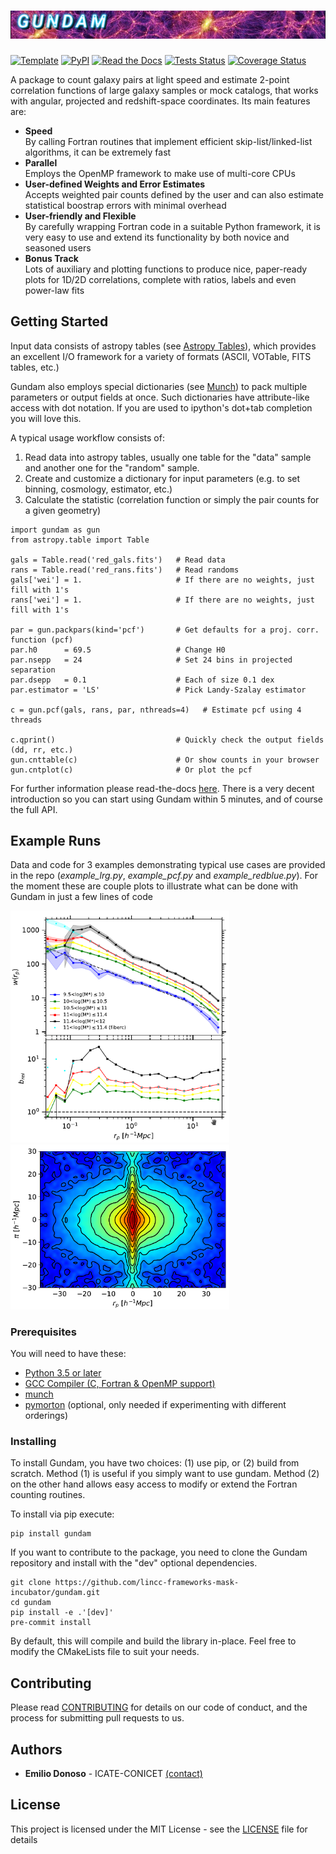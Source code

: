 # <img src="./docs/images/banner.png">

[![Template](<https://img.shields.io/badge/Template-LINCC%20Frameworks%20Python%20Project%20Template-brightgreen>)](<https://lincc-ppt.readthedocs.io/en/latest/>)
[![PyPI](<https://img.shields.io/pypi/v/gundam?color=blue&logo=pypi&logoColor=white>)](<https://pypi.org/project/gundam/>)
[![Read the Docs](<https://img.shields.io/readthedocs/gundam>)](<https://gundam.readthedocs.io/>)
[![Tests Status](https://img.shields.io/github/actions/workflow/status/lincc-frameworks-mask-incubator/gundam/smoke-test.yml)](<https://github.com/lincc-frameworks-mask-incubator/gundam/actions/workflows/smoke-test.yml>)
[![Coverage Status](https://codecov.io/gh/lincc-frameworks-mask-incubator/gundam/branch/main/graph/badge.svg)](<https://codecov.io/gh/lincc-frameworks-mask-incubator/gundam>)

A package to count galaxy pairs at light speed and estimate 2-point correlation functions 
of large galaxy samples or mock catalogs, that works with angular, projected and
redshift-space coordinates. Its main features are:

* **Speed**  
By calling Fortran routines that implement efficient skip-list/linked-list algorithms,
it can be extremely fast  
* **Parallel**  
Employs the OpenMP framework to make use of multi-core CPUs  
* **User-defined Weights and Error Estimates**  
Accepts weighted pair counts defined by the user and can also estimate statistical
boostrap errors with minimal overhead  
* **User-friendly and Flexible**  
By carefully wrapping Fortran code in a suitable Python framework, it is very easy to use and extend its functionality by both novice and seasoned users  
* **Bonus Track**  
Lots of auxiliary and plotting functions to produce nice, paper-ready plots for 
1D/2D correlations, complete with ratios, labels and even power-law fits  

## Getting Started
Input data consists of astropy tables (see [Astropy Tables](http://docs.astropy.org/en/stable/table/)), 
which provides an excellent I/O framework for a variety of formats (ASCII, VOTable, FITS tables, etc.)

Gundam also employs special dictionaries (see [Munch](https://pypi.python.org/pypi/munch))
to pack multiple parameters or output fields at once. Such dictionaries have
attribute-like access with dot notation. If you are used to ipython's dot+tab 
completion you will love this.

A typical usage workflow consists of:
1. Read data into astropy tables, usually one table for the "data" sample and 
another one for the "random" sample.
2. Create and customize a dictionary for input parameters (e.g. to set binning, 
cosmology, estimator, etc.)
3. Calculate the statistic (correlation function or simply the pair counts for a 
given geometry)

```
import gundam as gun
from astropy.table import Table

gals = Table.read('red_gals.fits')   # Read data
rans = Table.read('red_rans.fits')   # Read randoms
gals['wei'] = 1.                     # If there are no weights, just fill with 1's
rans['wei'] = 1.                     # If there are no weights, just fill with 1's

par = gun.packpars(kind='pcf')       # Get defaults for a proj. corr. function (pcf)
par.h0      = 69.5                   # Change H0
par.nsepp   = 24                     # Set 24 bins in projected separation
par.dsepp   = 0.1                    # Each of size 0.1 dex
par.estimator = 'LS'                 # Pick Landy-Szalay estimator 

c = gun.pcf(gals, rans, par, nthreads=4)   # Estimate pcf using 4 threads

c.qprint()                           # Quickly check the output fields (dd, rr, etc.)
gun.cnttable(c)                      # Or show counts in your browser
gun.cntplot(c)                       # Or plot the pcf
```

For further information please read-the-docs [here](https://readthedocs.org/projects/gundam/).
There is a very decent introduction so you can start using Gundam within 5 minutes,
and of course the full API.
    
## Example Runs
Data and code for 3 examples demonstrating typical use cases are provided in the 
repo (*example_lrg.py*, *example_pcf.py* and *example_redblue.py*). For the moment 
these are couple plots to illustrate what can be done with Gundam in just a few 
lines of code  

<img src="./docs/images/image01.png" width="350"> &nbsp;&nbsp;&nbsp; <img src="./docs/images/image02.png" width="350">
    
### Prerequisites

You will need to have these:

* [Python 3.5 or later](http://www.python.org/)
* [GCC Compiler (C, Fortran & OpenMP support)](https://gcc.gnu.org/)
* [munch](https://pypi.python.org/pypi/munch)
* [pymorton](https://github.com/trevorprater/pymorton/) (optional, only needed
if experimenting with different orderings)


### Installing

To install Gundam, you have two choices: (1) use pip, or (2) build from scratch. 
Method (1) is useful if you simply want to use gundam. Method (2) on the other hand
allows easy access to modify or extend the Fortran counting routines.

To install via pip execute:

```
pip install gundam
```

If you want to contribute to the package, you need to clone the Gundam repository
and install with the "dev" optional dependencies.

```
git clone https://github.com/lincc-frameworks-mask-incubator/gundam.git
cd gundam
pip install -e .'[dev]'
pre-commit install
```

By default, this will compile and build the library in-place. Feel free to modify 
the CMakeLists file to suit your needs.

## Contributing

Please read [CONTRIBUTING](CONTRIBUTING.md) for details on our code of conduct, and the process for submitting pull requests to us.

## Authors

* **Emilio Donoso** - ICATE-CONICET [(contact)](mailto:edonoso@conicet.gov.ar)

## License

This project is licensed under the MIT License - see the [LICENSE](LICENSE) file for details



